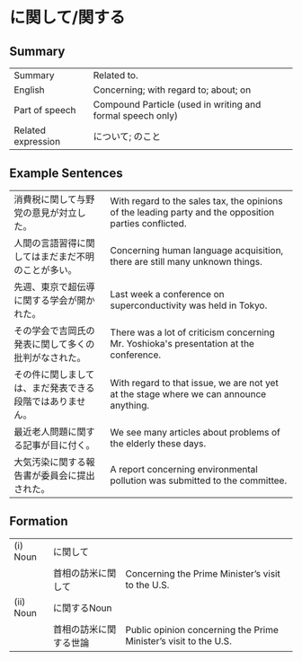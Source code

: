 # に関して/関する

## Summary

<table><tr>   <td>Summary</td>   <td>Related to.</td></tr><tr>   <td>English</td>   <td>Concerning; with regard to; about; on</td></tr><tr>   <td>Part of speech</td>   <td>Compound Particle (used in writing and formal speech only)</td></tr><tr>   <td>Related expression</td>   <td>について; のこと</td></tr></table>

## Example Sentences

<table><tr>   <td>消費税に関して与野党の意見が対立した。</td>   <td>With regard to the sales tax, the opinions of the leading party and the opposition parties conflicted.</td></tr><tr>   <td>人間の言語習得に関してはまだまだ不明のことが多い。</td>   <td>Concerning human language acquisition, there are still many unknown things.</td></tr><tr>   <td>先週、東京で超伝導に関する学会が開かれた。</td>   <td>Last week a conference on superconductivity was held in Tokyo.</td></tr><tr>   <td>その学会で吉岡氏の発表に関して多くの批判がなされた。</td>   <td>There was a lot of criticism concerning Mr. Yoshioka's presentation at the conference.</td></tr><tr>   <td>その件に関しましては、まだ発表できる段階ではありません。</td>   <td>With regard to that issue, we are not yet at the stage where we can announce anything.</td></tr><tr>   <td>最近老人問題に関する記事が目に付く。</td>   <td>We see many articles about problems of the elderly these days.</td></tr><tr>   <td>大気汚染に関する報告書が委員会に提出された。</td>   <td>A report concerning environmental pollution was submitted to the committee.</td></tr></table>

## Formation

<table class="table"><tbody><tr class="tr head"><td class="td"><span class="numbers">(i)</span> <span class="bold">Noun</span></td><td class="td"><span class="concept">に関して</span></td><td class="td"></td></tr><tr class="tr"><td class="td"></td><td class="td"><span>首相の訪米</span><span class="concept">に関して</span></td><td class="td"><span>Concerning the Prime Minister’s visit to the U.S.</span></td></tr><tr class="tr head"><td class="td"><span class="numbers">(ii)</span> <span class="bold">Noun</span></td><td class="td"><span class="concept">に関する</span><span>Noun</span></td><td class="td"></td></tr><tr class="tr"><td class="td"></td><td class="td"><span>首相の訪米</span><span class="concept">に関する</span><span>世論</span></td><td class="td"><span>Public opinion concerning the Prime Minister’s visit to the U.S.</span></td></tr></tbody></table>

